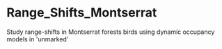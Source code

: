 # Range_Shifts_Montserrat
Study range-shifts in Montserrat forests birds using dynamic occupancy models in 'unmarked'
